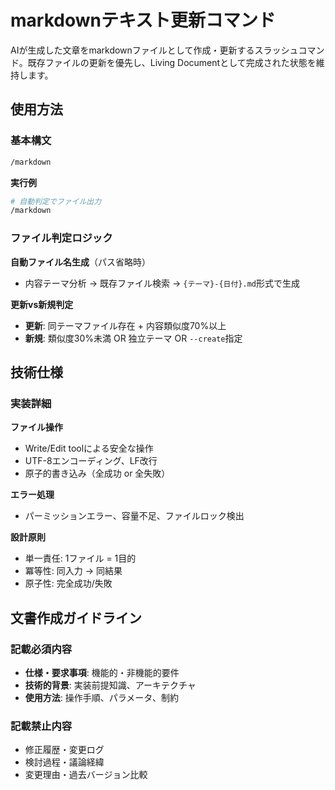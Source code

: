 # markdownテキスト更新コマンド

AIが生成した文章をmarkdownファイルとして作成・更新するスラッシュコマンド。既存ファイルの更新を優先し、Living Documentとして完成された状態を維持します。

## 使用方法

### 基本構文

```bash
/markdown
```

**実行例**

```bash
# 自動判定でファイル出力
/markdown
```

### ファイル判定ロジック

**自動ファイル名生成**（パス省略時）

- 内容テーマ分析 → 既存ファイル検索 → `{テーマ}-{日付}.md`形式で生成

**更新vs新規判定**

- **更新**: 同テーマファイル存在 + 内容類似度70%以上
- **新規**: 類似度30%未満 OR 独立テーマ OR `--create`指定

## 技術仕様

### 実装詳細

**ファイル操作**

- Write/Edit toolによる安全な操作
- UTF-8エンコーディング、LF改行
- 原子的書き込み（全成功 or 全失敗）

**エラー処理**

- パーミッションエラー、容量不足、ファイルロック検出

**設計原則**

- 単一責任: 1ファイル = 1目的
- 冪等性: 同入力 → 同結果
- 原子性: 完全成功/失敗

## 文書作成ガイドライン

### 記載必須内容

- **仕様・要求事項**: 機能的・非機能的要件
- **技術的背景**: 実装前提知識、アーキテクチャ
- **使用方法**: 操作手順、パラメータ、制約

### 記載禁止内容

- 修正履歴・変更ログ
- 検討過程・議論経緯
- 変更理由・過去バージョン比較
